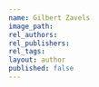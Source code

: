 ```yaml
---
name: Gilbert Zavels
image_path:
rel_authors:
rel_publishers:
rel_tags:
layout: author
published: false
---
```

